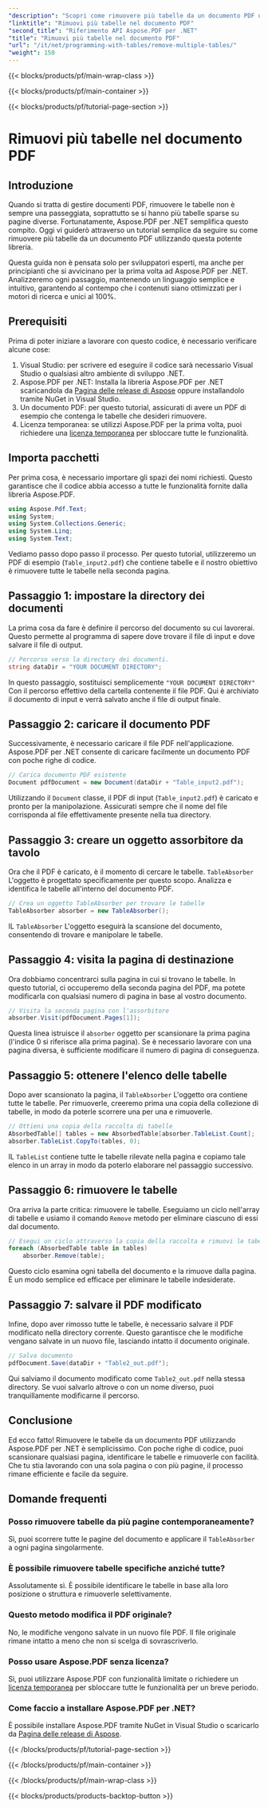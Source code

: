 ```yaml
---
"description": "Scopri come rimuovere più tabelle da un documento PDF utilizzando Aspose.PDF per .NET. Guida dettagliata con esempi di codice, FAQ e spiegazioni dettagliate."
"linktitle": "Rimuovi più tabelle nel documento PDF"
"second_title": "Riferimento API Aspose.PDF per .NET"
"title": "Rimuovi più tabelle nel documento PDF"
"url": "/it/net/programming-with-tables/remove-multiple-tables/"
"weight": 150
---
```


{{< blocks/products/pf/main-wrap-class >}}

{{< blocks/products/pf/main-container >}}

{{< blocks/products/pf/tutorial-page-section >}}

# Rimuovi più tabelle nel documento PDF

## Introduzione

Quando si tratta di gestire documenti PDF, rimuovere le tabelle non è sempre una passeggiata, soprattutto se si hanno più tabelle sparse su pagine diverse. Fortunatamente, Aspose.PDF per .NET semplifica questo compito. Oggi vi guiderò attraverso un tutorial semplice da seguire su come rimuovere più tabelle da un documento PDF utilizzando questa potente libreria.

Questa guida non è pensata solo per sviluppatori esperti, ma anche per principianti che si avvicinano per la prima volta ad Aspose.PDF per .NET. Analizzeremo ogni passaggio, mantenendo un linguaggio semplice e intuitivo, garantendo al contempo che i contenuti siano ottimizzati per i motori di ricerca e unici al 100%.

## Prerequisiti

Prima di poter iniziare a lavorare con questo codice, è necessario verificare alcune cose:

1. Visual Studio: per scrivere ed eseguire il codice sarà necessario Visual Studio o qualsiasi altro ambiente di sviluppo .NET.
2. Aspose.PDF per .NET: Installa la libreria Aspose.PDF per .NET scaricandola da [Pagina delle release di Aspose](https://releases.aspose.com/pdf/net/) oppure installandolo tramite NuGet in Visual Studio.
3. Un documento PDF: per questo tutorial, assicurati di avere un PDF di esempio che contenga le tabelle che desideri rimuovere.
4. Licenza temporanea: se utilizzi Aspose.PDF per la prima volta, puoi richiedere una [licenza temporanea](https://purchase.aspose.com/temporary-license/) per sbloccare tutte le funzionalità.

## Importa pacchetti

Per prima cosa, è necessario importare gli spazi dei nomi richiesti. Questo garantisce che il codice abbia accesso a tutte le funzionalità fornite dalla libreria Aspose.PDF.

```csharp
using Aspose.Pdf.Text;
using System;
using System.Collections.Generic;
using System.Linq;
using System.Text;
```

Vediamo passo dopo passo il processo. Per questo tutorial, utilizzeremo un PDF di esempio (`Table_input2.pdf`) che contiene tabelle e il nostro obiettivo è rimuovere tutte le tabelle nella seconda pagina.

## Passaggio 1: impostare la directory dei documenti
La prima cosa da fare è definire il percorso del documento su cui lavorerai. Questo permette al programma di sapere dove trovare il file di input e dove salvare il file di output.

```csharp
// Percorso verso la directory dei documenti.
string dataDir = "YOUR DOCUMENT DIRECTORY";
```

In questo passaggio, sostituisci semplicemente `"YOUR DOCUMENT DIRECTORY"` Con il percorso effettivo della cartella contenente il file PDF. Qui è archiviato il documento di input e verrà salvato anche il file di output finale.

## Passaggio 2: caricare il documento PDF
Successivamente, è necessario caricare il file PDF nell'applicazione. Aspose.PDF per .NET consente di caricare facilmente un documento PDF con poche righe di codice.

```csharp
// Carica documento PDF esistente
Document pdfDocument = new Document(dataDir + "Table_input2.pdf");
```

Utilizzando il `Document` classe, il PDF di input (`Table_input2.pdf`) è caricato e pronto per la manipolazione. Assicurati sempre che il nome del file corrisponda al file effettivamente presente nella tua directory.

## Passaggio 3: creare un oggetto assorbitore da tavolo
Ora che il PDF è caricato, è il momento di cercare le tabelle. `TableAbsorber` L'oggetto è progettato specificamente per questo scopo. Analizza e identifica le tabelle all'interno del documento PDF.

```csharp
// Crea un oggetto TableAbsorber per trovare le tabelle
TableAbsorber absorber = new TableAbsorber();
```

IL `TableAbsorber` L'oggetto eseguirà la scansione del documento, consentendo di trovare e manipolare le tabelle.

## Passaggio 4: visita la pagina di destinazione
Ora dobbiamo concentrarci sulla pagina in cui si trovano le tabelle. In questo tutorial, ci occuperemo della seconda pagina del PDF, ma potete modificarla con qualsiasi numero di pagina in base al vostro documento.

```csharp
// Visita la seconda pagina con l'assorbitore
absorber.Visit(pdfDocument.Pages[1]);
```

Questa linea istruisce il `absorber` oggetto per scansionare la prima pagina (l'indice 0 si riferisce alla prima pagina). Se è necessario lavorare con una pagina diversa, è sufficiente modificare il numero di pagina di conseguenza.

## Passaggio 5: ottenere l'elenco delle tabelle
Dopo aver scansionato la pagina, il `TableAbsorber` L'oggetto ora contiene tutte le tabelle. Per rimuoverle, creeremo prima una copia della collezione di tabelle, in modo da poterle scorrere una per una e rimuoverle.

```csharp
// Ottieni una copia della raccolta di tabelle
AbsorbedTable[] tables = new AbsorbedTable[absorber.TableList.Count];
absorber.TableList.CopyTo(tables, 0);
```

IL `TableList` contiene tutte le tabelle rilevate nella pagina e copiamo tale elenco in un array in modo da poterlo elaborare nel passaggio successivo.

## Passaggio 6: rimuovere le tabelle
Ora arriva la parte critica: rimuovere le tabelle. Eseguiamo un ciclo nell'array di tabelle e usiamo il comando `Remove` metodo per eliminare ciascuno di essi dal documento.

```csharp
// Esegui un ciclo attraverso la copia della raccolta e rimuovi le tabelle
foreach (AbsorbedTable table in tables)
    absorber.Remove(table);
```

Questo ciclo esamina ogni tabella del documento e la rimuove dalla pagina. È un modo semplice ed efficace per eliminare le tabelle indesiderate.

## Passaggio 7: salvare il PDF modificato
Infine, dopo aver rimosso tutte le tabelle, è necessario salvare il PDF modificato nella directory corrente. Questo garantisce che le modifiche vengano salvate in un nuovo file, lasciando intatto il documento originale.

```csharp
// Salva documento
pdfDocument.Save(dataDir + "Table2_out.pdf");
```

Qui salviamo il documento modificato come `Table2_out.pdf` nella stessa directory. Se vuoi salvarlo altrove o con un nome diverso, puoi tranquillamente modificarne il percorso.

## Conclusione

Ed ecco fatto! Rimuovere le tabelle da un documento PDF utilizzando Aspose.PDF per .NET è semplicissimo. Con poche righe di codice, puoi scansionare qualsiasi pagina, identificare le tabelle e rimuoverle con facilità. Che tu stia lavorando con una sola pagina o con più pagine, il processo rimane efficiente e facile da seguire.

## Domande frequenti

### Posso rimuovere tabelle da più pagine contemporaneamente?
Sì, puoi scorrere tutte le pagine del documento e applicare il `TableAbsorber` a ogni pagina singolarmente.

### È possibile rimuovere tabelle specifiche anziché tutte?
Assolutamente sì. È possibile identificare le tabelle in base alla loro posizione o struttura e rimuoverle selettivamente.

### Questo metodo modifica il PDF originale?
No, le modifiche vengono salvate in un nuovo file PDF. Il file originale rimane intatto a meno che non si scelga di sovrascriverlo.

### Posso usare Aspose.PDF senza licenza?
Sì, puoi utilizzare Aspose.PDF con funzionalità limitate o richiedere un [licenza temporanea](https://purchase.aspose.com/temporary-license/) per sbloccare tutte le funzionalità per un breve periodo.

### Come faccio a installare Aspose.PDF per .NET?
È possibile installare Aspose.PDF tramite NuGet in Visual Studio o scaricarlo da [Pagina delle release di Aspose](https://releases.aspose.com/pdf/net/).

{{< /blocks/products/pf/tutorial-page-section >}}

{{< /blocks/products/pf/main-container >}}

{{< /blocks/products/pf/main-wrap-class >}}

{{< blocks/products/products-backtop-button >}}
